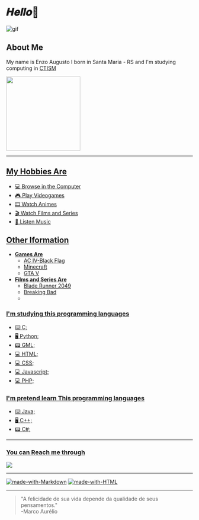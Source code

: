 # 𝑯𝒆𝒍𝒍𝒐👋

![gif](https://pa1.narvii.com/6972/95a4ed82a9507d5f9cf0e6d76073f1f7a3209782r1-500-278_hq.gif)



## **About Me**



My name is Enzo Augusto I born in Santa Maria - RS and I'm studying computing in [CTISM](https://www.ufsm.br/unidades-universitarias/ctism/) 

<div align="left">
  <a href="https://github.com/eznoamd">
  <img height="200em" src="https://github-readme-stats.vercel.app/api?username=eznoamd&show_icons=true&theme=tokyonight&include_all_commits=true&count_private=true"/>
</div>

***


## My Hobbies Are

- 💻 Browse in the Computer
- 🎮 Play Videogames
- 🎞 Watch Animes
- 🎬 Watch Films and Series
- 🎵 Listen Music


## Other Iformation

- **Games Are**
   - AC IV-Black Flag
   - Minecraft
   - GTA V
- **Films and Series Are**
   - Blade Runner 2049
   - Breaking Bad
   - 

### I'm studying this programming languages

- ⌨️ C;
- 🖥 Python;
- 📟 GML;
- 💻 HTML;
- 💻 CSS;
- 💻 Javascript;
- 💻 PHP;


### I'm pretend learn This programming languages

- ⌨️ Java;
- 🖥 C++;
- 📟 C#;

***

### You can Reach me through
<a href = "mailto:enzoamd6@gmail.com"><img src="https://img.shields.io/badge/-Gmail-%23333?style=for-the-badge&logo=gmail&logoColor=white" target="_blank"></a>

***

[![made-with-Markdown](https://img.shields.io/badge/Made%20with-Markdown-1f425f.svg)](http://commonmark.org)
[![made-with-HTML](https://img.shields.io/badge/Made%20with-HTML-ff9900.svg)](https://html.com/about/)

***
> "A felicidade de sua vida depende da qualidade de seus pensamentos."  
-Marco Aurélio






























   











































































































































































